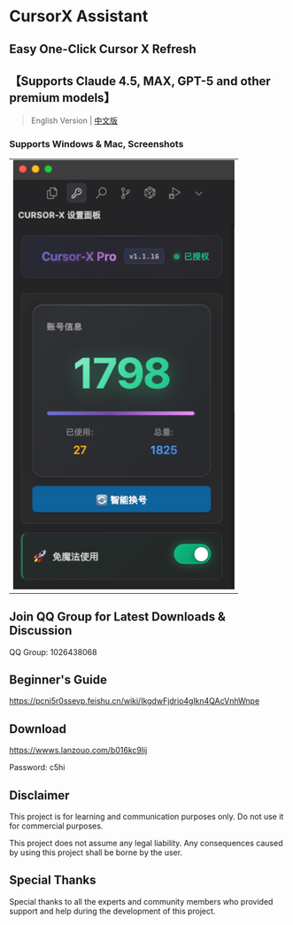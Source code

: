 # CursorX Assistant
## Easy One-Click Cursor X Refresh
## 【Supports Claude 4.5, MAX, GPT-5 and other premium models】

> English Version | [中文版](README.md)

### Supports Windows & Mac, Screenshots
<table>
  <tr>
    <td><img width="400" alt="image" src="https://github.com/tccpc/cursor-free-x/blob/main/ScreenShot.png" /></td>
  </tr>
</table>

## Join QQ Group for Latest Downloads & Discussion
QQ Group: 1026438068

## Beginner's Guide
https://pcni5r0ssevp.feishu.cn/wiki/IkgdwFjdrio4glkn4QAcVnhWnpe

## Download
https://wwws.lanzouo.com/b016kc9lij 

Password: c5hi

## Disclaimer

This project is for learning and communication purposes only. Do not use it for commercial purposes.

This project does not assume any legal liability. Any consequences caused by using this project shall be borne by the user.

## Special Thanks

Special thanks to all the experts and community members who provided support and help during the development of this project.

